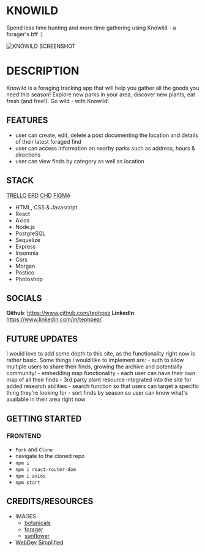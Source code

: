 # KNOWILD
Spend less time hunting and more time gathering using Knowild - a forager's bff :) <br>

![KNOWILD SCREENSHOT](https://i.imgur.com/0EHzsph.png)

# DESCRIPTION
Knowild is a foraging tracking app that will help you gather all the goods you need this season!
Explore new parks in your area, discover new plants, eat fresh (and free!). 
Go wild - with Knowild!

## FEATURES

- user can create, edit, delete a post documenting the location and details of their latest foraged find
- user can access information on nearby parks such as address, hours & directions
- user can view finds by category as well as location

## STACK

[TRELLO](https://trello.com/b/P6SYRBbQ/p4-knowild)
[ERD](https://app.diagrams.net/#G1ITEm9EJvxigWDrNedrMbwiW9i7pwwUek)
[CHD](https://app.diagrams.net/#G11VOumShRRVLE93Eslvp4reXLYtKqQlW9)
[FIGMA](https://www.figma.com/file/ubvLUVqiIkCCNdGNj2abMq/P4?node-id=0-1&t=ECHbmmBz8wlrYq1r-0)

- HTML, CSS & Javascript
- React
- Axios
- Node.js
- PostgreSQL
- Sequelize
- Express
- Insomnia
- Cors
- Morgan
- Postico
- Photoshop

## SOCIALS
**Github**: https://www.github.com/tephpez
**LinkedIn**: https://www.linkedin.com/in/tephpez/

## FUTURE UPDATES
I would love to add some depth to this site, as the functionality right now is rather basic.
Some things I would like to implement are:
    - auth to allow multiple users to share their finds, growing the archive and potentially community!
    - embedding map functionality - each user can have their own map of all their finds
    - 3rd party plant resource integrated into the site for added research abilities
    - search function so that users can target a specific thing they're looking for 
    - sort finds by season so user can know what's available in their area right now
## GETTING STARTED
###  FRONTEND
- `Fork` and `Clone`
-  navigate to the cloned repo
- `npm i`
- `npm i react-router-dom`
- `npm i axios`
- `npm start`
## CREDITS/RESOURCES
- IMAGES
    - [botanicals](https://www.ostaravermouth.com/)
    - [forager](https://www.etsy.com/listing/818318922/mushroom-forager-art-foraging-poster)
    - [sunflower](https://www.istockphoto.com/vector/sketch-floral-decorative-set-sunflower-drawings-black-and-white-with-line-art-gm1258043981-368884157)<br>
- [WebDev Simplified](https://courses.webdevsimplified.com/)
